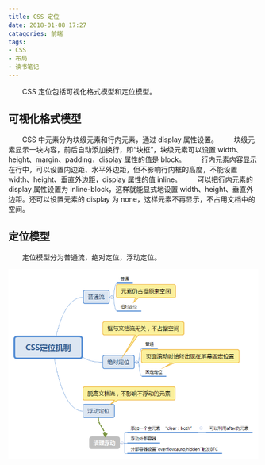 ```yaml
---
title: CSS 定位
date: 2018-01-08 17:27
catagories: 前端
tags: 
- CSS
- 布局
- 读书笔记
---
```

&emsp;&emsp;CSS 定位包括可视化格式模型和定位模型。
## 可视化格式模型
&emsp;&emsp;CSS 中元素分为块级元素和行内元素，通过 display 属性设置。
&emsp;&emsp;块级元素显示一块内容，前后自动添加换行，即“块框”，块级元素可以设置 width、height、margin、padding，display 属性的值是 block。
&emsp;&emsp;行内元素内容显示在行中，可以设置内边距、水平外边距，但不影响行内框的高度，不能设置 width、height、垂直外边距，display 属性的值 inline。
&emsp;&emsp;可以把行内元素的 display 属性设置为 inline-block，这样就能显式地设置 width、height、垂直外边距。还可以设置元素的 display 为 none，这样元素不再显示，不占用文档中的空间。
## 定位模型
&emsp;&emsp;定位模型分为普通流，绝对定位，浮动定位。

![定位模型](/images/css_position.png)